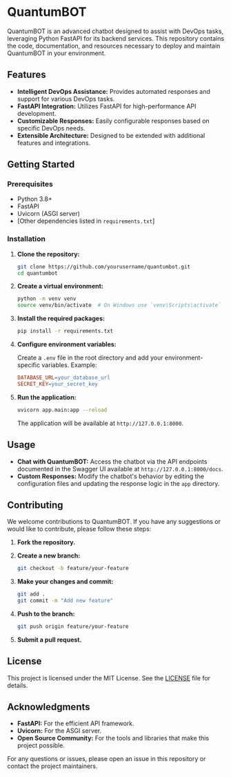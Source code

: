 # QuantumBOT

QuantumBOT is an advanced chatbot designed to assist with DevOps tasks, leveraging Python FastAPI for its backend services. This repository contains the code, documentation, and resources necessary to deploy and maintain QuantumBOT in your environment.

## Features

- **Intelligent DevOps Assistance:** Provides automated responses and support for various DevOps tasks.
- **FastAPI Integration:** Utilizes FastAPI for high-performance API development.
- **Customizable Responses:** Easily configurable responses based on specific DevOps needs.
- **Extensible Architecture:** Designed to be extended with additional features and integrations.

## Getting Started

### Prerequisites

- Python 3.8+
- FastAPI
- Uvicorn (ASGI server)
- [Other dependencies listed in `requirements.txt`]

### Installation

1. **Clone the repository:**

    ```bash
    git clone https://github.com/yourusername/quantumbot.git
    cd quantumbot
    ```

2. **Create a virtual environment:**

    ```bash
    python -m venv venv
    source venv/bin/activate  # On Windows use `venv\Scripts\activate`
    ```

3. **Install the required packages:**

    ```bash
    pip install -r requirements.txt
    ```

4. **Configure environment variables:**

    Create a `.env` file in the root directory and add your environment-specific variables. Example:

    ```makefile
    DATABASE_URL=your_database_url
    SECRET_KEY=your_secret_key
    ```

5. **Run the application:**

    ```bash
    uvicorn app.main:app --reload
    ```

    The application will be available at `http://127.0.0.1:8000`.

## Usage

- **Chat with QuantumBOT:** Access the chatbot via the API endpoints documented in the Swagger UI available at `http://127.0.0.1:8000/docs`.
- **Custom Responses:** Modify the chatbot's behavior by editing the configuration files and updating the response logic in the `app` directory.

## Contributing

We welcome contributions to QuantumBOT. If you have any suggestions or would like to contribute, please follow these steps:

1. **Fork the repository.**
2. **Create a new branch:**

    ```bash
    git checkout -b feature/your-feature
    ```

3. **Make your changes and commit:**

    ```bash
    git add .
    git commit -m "Add new feature"
    ```

4. **Push to the branch:**

    ```bash
    git push origin feature/your-feature
    ```

5. **Submit a pull request.**

## License

This project is licensed under the MIT License. See the [LICENSE](https://github.com/Vijan45/QuantumBOT/blob/main/LICENSE) file for details.

## Acknowledgments

- **FastAPI:** For the efficient API framework.
- **Uvicorn:** For the ASGI server.
- **Open Source Community:** For the tools and libraries that make this project possible.

For any questions or issues, please open an issue in this repository or contact the project maintainers.
